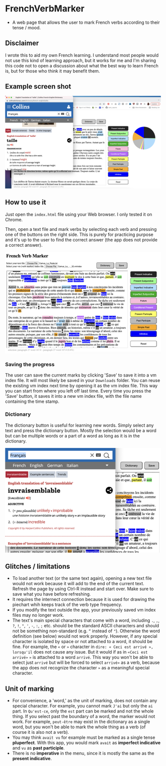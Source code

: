 # FrenchVerbMarker
* A web page that allows the user to mark French verbs according to their tense / mood.

## Disclaimer
I wrote this to aid my own French learning. I understand most people would not use this kind of learning approach, but it works for me and I'm sharing this code not to open a discussion about what the best way to learn French is, but for those who think it may benefit them. 

## Example screen shot

![](./FrenchVerbMarker_whole_screen_example.png)


## How to use it

Just open the `index.html` file using your Web browser. I only tested it on Chrome.

Then, open a text file and mark verbs by selecting each verb and pressing one of the buttons on the right side. This is purely for practicing purpose and it's up to the user to find the correct answer (the app does not provide a correct answer).

![](./FrenchVerbMarker_example.png)

### Saving the progress
The user can save the current marks by clicking 'Save' to save it into a vm index file. It will most likely be saved in your `Downloads` folder. You can reuse the existing vm index next time by opening it as the vm index file. This way you can start from where you left off last time. Every time you press the 'Save' button, it saves it into a new vm index file, with the file name containing the time stamp.

### Dictionary
The dictionary button is useful for learning new words. Simply select any text and press the dictionary button. Mostly the selection would be a word but can be multiple words or a part of a word as long as it is in the dictionary.

![](FrenchVerbMarker_dictionary_example.png)


## Glitches / limitations
* To load another text (or the same text again), opening a new text file would not work because it will add to the end of the current text. Refresh the page by using Ctrl-R instead and start over. Make sure to save what you have before refreshing.
* It requires the internect connection because it is used for drawing the piechart whih keeps track of the verb type frequency.
* If you modify the text outside the app, your previously saved vm index files may no longer work.
* The text's main special characters that come with a word, including `.`, `,`, `?`, `!`, `"`, `'`, `-`, `:`, `;` etc. should be the standard ASCII characters and should not be something non-standard (e.g. `“` instead of `"`). Otherwise the word definition (see below) would not work properly. However, if any special character is isolated by space or not attached to a word, it should be fine. For example, the `«` or `»` character in `dire: « Ceci est arrivé », lorsqu'il` does not cause any issue. But it would if as in `«Ceci est arrivé»` `»` is attached to a word `arrivé`. This way you won't be able to select just `arrivé` but will be forced to select `arrivé»` as a verb, because the app does not recognize the character `»` as a meaningful special character.

## Unit of marking
* For convenience, a 'word,' as the unit of marking, does not contain any special character. For example, you cannot mark `J'ai` but only the `ai` part. In `Qu'est-ce`, only the `est` part can be marked and not the whole thing. If you select past the boundary of a word, the marker would not work. For example, `peut-être` may exist in the dictionary as a single word, but you won't be able to mark the whole thing as a verb (of course it is also not a verb).
* You may think `avait vu` for example must be marked as a single tense **pluperfect**. With this app, you would mark `avait` as **imperfect indicative** and `vu` as **past participle**.
* There is no **imperative** in the menu, since it is mostly the same as the **present indicative**.


